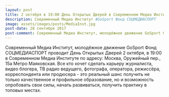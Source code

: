 ```yaml
---
layout: post
title: 2 октября в 19:00 День Открытых Дверей в Современном Медиа Институте #GoSport
description: Современный Медиа Институт #GoSport Фонд СОЦМЕДИАСПОРТ
image: assets/images/posts/MediaInst.jpg
post-date: 28 сентября 2017
post-comment: Современный Медиа Институт, молодёжное движение GoSport Фонд СОЦМЕДИАСПОРТ проводит День Открытых Дверей 2 октября, в 19:00 в Современном Медиа Институте по адресу: Москва, Оружейный пер., 15а Метро Маяковская. Все кто хочет сделать карьеру журналиста, видео блогера, ТВ радио ведущего, фотографа, оператора, режиссёра, корреспондента или продюсера - это реальный шанс получить не только качественное и профильное образование, но и возможность опробовать свои силы, начать развиваться, получить практику в топовых местах. 
---
```


Современный Медиа Институт, молодёжное движение GoSport Фонд СОЦМЕДИАСПОРТ проводит День Открытых Дверей 2 октября, в 19:00 в Современном Медиа Институте по адресу: Москва, Оружейный пер., 15а Метро Маяковская. Все кто хочет сделать карьеру журналиста, видео блогера, ТВ радио ведущего, фотографа, оператора, режиссёра, корреспондента или продюсера - это реальный шанс получить не только качественное и профильное образование, но и возможность опробовать свои силы, начать развиваться, получить практику в топовых местах.
